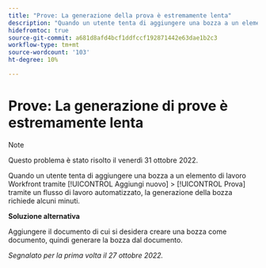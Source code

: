 ```yaml
---
title: "Prove: La generazione della prova è estremamente lenta"
description: "Quando un utente tenta di aggiungere una bozza a un elemento di lavoro Workfront tramite l’opzione Aggiungi nuovo > Prova, utilizzando un flusso di lavoro automatizzato, la generazione della bozza richiede alcuni minuti."
hidefromtoc: true
source-git-commit: a681d8afd4bcf1ddfccf192871442e63dae1b2c3
workflow-type: tm+mt
source-wordcount: '103'
ht-degree: 10%

---
```



# Prove: La generazione di prove è estremamente lenta

>[!NOTE]
>
>Questo problema è stato risolto il venerdì 31 ottobre 2022.

<!--This article is on the WF and WFP TOCs-->

Quando un utente tenta di aggiungere una bozza a un elemento di lavoro Workfront tramite [!UICONTROL Aggiungi nuovo] > [!UICONTROL Prova] tramite un flusso di lavoro automatizzato, la generazione della bozza richiede alcuni minuti.

**Soluzione alternativa**

Aggiungere il documento di cui si desidera creare una bozza come documento, quindi generare la bozza dal documento.

_Segnalato per la prima volta il 27 ottobre 2022._

